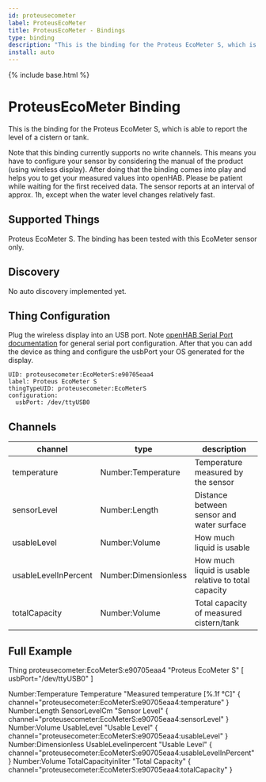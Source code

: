 ```yaml
---
id: proteusecometer
label: ProteusEcoMeter
title: ProteusEcoMeter - Bindings
type: binding
description: "This is the binding for the Proteus EcoMeter S, which is able to report the level of a cistern or tank."
install: auto
---
```


<!-- Attention authors: Do not edit directly. Please add your changes to the appropriate source repository -->

{% include base.html %}

# ProteusEcoMeter Binding

This is the binding for the Proteus EcoMeter S, which is able to report the level of a cistern or tank.

Note that this binding currently supports no write channels.
This means you have to configure your sensor by considering the manual of the product (using wireless display).
After doing that the binding comes into play and helps you to get your measured values into openHAB.
Please be patient while waiting for the first received data.
The sensor reports at an interval of approx. 1h, except when the water level changes relatively fast.

## Supported Things

Proteus EcoMeter S.
The binding has been tested with this EcoMeter sensor only.

## Discovery

No auto discovery implemented yet.

## Thing Configuration

Plug the wireless display into an USB port.
Note [openHAB Serial Port documentation](https://www.openhab.org/docs/administration/serial.html) for general serial port configuration.
After that you can add the device as thing and configure the usbPort your OS generated for the display.

```text
UID: proteusecometer:EcoMeterS:e90705eaa4
label: Proteus EcoMeter S
thingTypeUID: proteusecometer:EcoMeterS
configuration:
  usbPort: /dev/ttyUSB0
```

## Channels

| channel               | type                 | description                                          |
|-----------------------|----------------------|------------------------------------------------------|
| temperature           | Number:Temperature   | Temperature measured by the sensor                   |
| sensorLevel           | Number:Length        | Distance between sensor and water surface            |
| usableLevel           | Number:Volume        | How much liquid is usable                            |
| usableLevelInPercent  | Number:Dimensionless | How much liquid is usable relative to total capacity |
| totalCapacity         | Number:Volume        | Total capacity of measured cistern/tank              |

## Full Example

Thing proteusecometer:EcoMeterS:e90705eaa4 "Proteus EcoMeter S" [ usbPort="/dev/ttyUSB0" ]

Number:Temperature   Temperature          "Measured temperature [%.1f °C]" { channel="proteusecometer:EcoMeterS:e90705eaa4:temperature" }
Number:Length        SensorLevelCm        "Sensor Level"                   { channel="proteusecometer:EcoMeterS:e90705eaa4:sensorLevel" }
Number:Volume        UsableLevel          "Usable Level"                   { channel="proteusecometer:EcoMeterS:e90705eaa4:usableLevel" }
Number:Dimensionless UsableLevelinpercent "Usable Level"                   { channel="proteusecometer:EcoMeterS:e90705eaa4:usableLevelInPercent" }
Number:Volume        TotalCapacityinliter "Total Capacity"                 { channel="proteusecometer:EcoMeterS:e90705eaa4:totalCapacity" }
